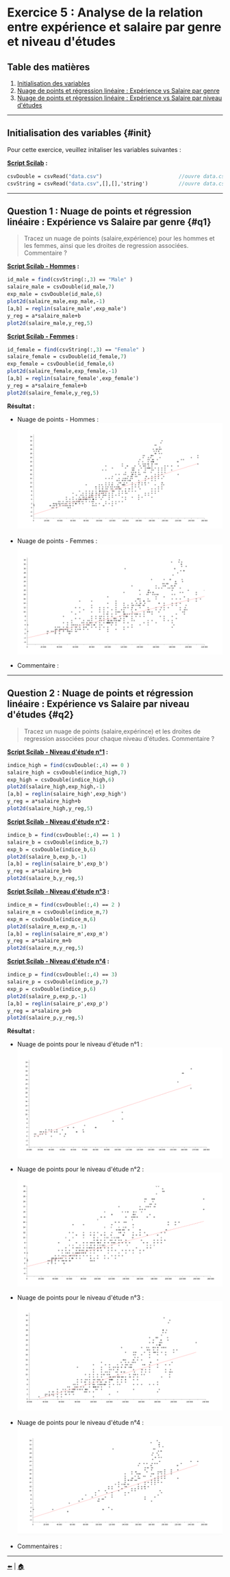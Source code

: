 # Exercice 5 : Analyse de la relation entre expérience et salaire par genre et niveau d'études

## Table des matières
1. [Initialisation des variables](#init)
2. [Nuage de points et régression linéaire : Expérience vs Salaire par genre](#q1)
3. [Nuage de points et régression linéaire : Expérience vs Salaire par niveau d'études](#q2)

---

## Initialisation des variables {#init}

Pour cette exercice, veuillez initaliser les variables suivantes :

**[Script Scilab](scripts/init.sce) :**

```scilab
csvDouble = csvRead("data.csv")                         //ouvre data.csv en une matrice d'entier
csvString = csvRead("data.csv",[],[],'string')          //ouvre data.csv en une matrice de string
```

---

## Question 1 : Nuage de points et régression linéaire : Expérience vs Salaire par genre {#q1}

> Tracez un nuage de points (salaire,expérience) pour les hommes et les femmes, ainsi que les droites de regression associées. Commentaire ?

**[Script Scilab - Hommes](scripts/q1-homme.sce) :**

```scilab
id_male = find(csvString(:,3) == "Male" )
salaire_male = csvDouble(id_male,7)
exp_male = csvDouble(id_male,6)
plot2d(salaire_male,exp_male,-1)
[a,b] = reglin(salaire_male',exp_male')
y_reg = a*salaire_male+b
plot2d(salaire_male,y_reg,5)
```

**[Script Scilab - Femmes](scripts/q1-femme.sce) :**

```scilab
id_female = find(csvString(:,3) == "Female" )
salaire_female = csvDouble(id_female,7)
exp_female = csvDouble(id_female,6)
plot2d(salaire_female,exp_female,-1)
[a,b] = reglin(salaire_female',exp_female')
y_reg = a*salaire_female+b
plot2d(salaire_female,y_reg,5)
```

**Résultat :**

- Nuage de points - Hommes :
![q1](img/q1-homme.png)

- Nuage de points - Femmes :
![q1](img/q1-femme.png)

- Commentaire : 

---

## Question 2 : Nuage de points et régression linéaire : Expérience vs Salaire par niveau d'études {#q2}

> Tracez un nuage de points (salaire,expérince) et les droites de regression associées pour chaque niveau d'études. Commentaire ?

**[Script Scilab - Niveau d'étude n°1](scripts/q2-1.sce) :**

```scilab
indice_high = find(csvDouble(:,4) == 0 )
salaire_high = csvDouble(indice_high,7)
exp_high = csvDouble(indice_high,6)
plot2d(salaire_high,exp_high,-1)
[a,b] = reglin(salaire_high',exp_high')
y_reg = a*salaire_high+b
plot2d(salaire_high,y_reg,5)
```

**[Script Scilab - Niveau d'étude n°2](scripts/q2-2.sce) :**

```scilab
indice_b = find(csvDouble(:,4) == 1 )
salaire_b = csvDouble(indice_b,7)
exp_b = csvDouble(indice_b,6)
plot2d(salaire_b,exp_b,-1)
[a,b] = reglin(salaire_b',exp_b')
y_reg = a*salaire_b+b
plot2d(salaire_b,y_reg,5)
```

**[Script Scilab - Niveau d'étude n°3](scripts/q2-3.sce) :**

```scilab
indice_m = find(csvDouble(:,4) == 2 )
salaire_m = csvDouble(indice_m,7)
exp_m = csvDouble(indice_m,6)
plot2d(salaire_m,exp_m,-1)
[a,b] = reglin(salaire_m',exp_m')
y_reg = a*salaire_m+b
plot2d(salaire_m,y_reg,5)
```

**[Script Scilab - Niveau d'étude n°4](scripts/q2-4.sce) :**

```scilab
indice_p = find(csvDouble(:,4) == 3)
salaire_p = csvDouble(indice_p,7)
exp_p = csvDouble(indice_p,6)
plot2d(salaire_p,exp_p,-1)
[a,b] = reglin(salaire_p',exp_p')
y_reg = a*salaire_p+b
plot2d(salaire_p,y_reg,5)
```

**Résultat :**


- Nuage de points pour le niveau d'étude n°1 :
![q2](img/q2-1.png)

- Nuage de points pour le niveau d'étude n°2 :
![q2](img/q2-2.png)

- Nuage de points pour le niveau d'étude n°3 :
![q2](img/q2-3.png)

- Nuage de points pour le niveau d'étude n°4 :
![q2](img/q2-4.png)

- Commentaires : 

---

[⬅️](../EXO4/ "Exercice précédent (Exercice 4)") | [🏠](../ "Retour au sommaire")